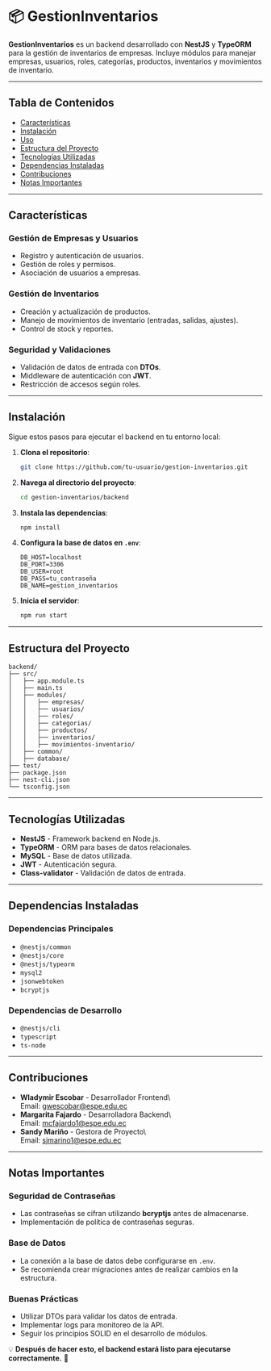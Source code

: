 # 📦 GestionInventarios

**GestionInventarios** es un backend desarrollado con **NestJS** y **TypeORM** para la gestión de inventarios de empresas. Incluye módulos para manejar empresas, usuarios, roles, categorías, productos, inventarios y movimientos de inventario.

---

## Tabla de Contenidos

- [Características](#características)
- [Instalación](#instalación)
- [Uso](#uso)
- [Estructura del Proyecto](#estructura-del-proyecto)
- [Tecnologías Utilizadas](#tecnologías-utilizadas)
- [Dependencias Instaladas](#dependencias-instaladas)
- [Contribuciones](#contribuciones)
- [Notas Importantes](#notas-importantes)

---

## Características

### Gestión de Empresas y Usuarios
- Registro y autenticación de usuarios.
- Gestión de roles y permisos.
- Asociación de usuarios a empresas.

### Gestión de Inventarios
- Creación y actualización de productos.
- Manejo de movimientos de inventario (entradas, salidas, ajustes).
- Control de stock y reportes.

### Seguridad y Validaciones
- Validación de datos de entrada con **DTOs**.
- Middleware de autenticación con **JWT**.
- Restricción de accesos según roles.

---

## Instalación

Sigue estos pasos para ejecutar el backend en tu entorno local:

1. **Clona el repositorio**:
   ```sh
   git clone https://github.com/tu-usuario/gestion-inventarios.git
   ```

2. **Navega al directorio del proyecto**:
   ```sh
   cd gestion-inventarios/backend
   ```

3. **Instala las dependencias**:
   ```sh
   npm install
   ```

4. **Configura la base de datos en `.env`**:
   ```env
   DB_HOST=localhost
   DB_PORT=3306
   DB_USER=root
   DB_PASS=tu_contraseña
   DB_NAME=gestion_inventarios
   ```

5. **Inicia el servidor**:
   ```sh
   npm run start
   ```

---

## Estructura del Proyecto

```plaintext
backend/
├── src/
│   ├── app.module.ts
│   ├── main.ts
│   ├── modules/
│   │   ├── empresas/
│   │   ├── usuarios/
│   │   ├── roles/
│   │   ├── categorias/
│   │   ├── productos/
│   │   ├── inventarios/
│   │   ├── movimientos-inventario/
│   ├── common/
│   ├── database/
├── test/
├── package.json
├── nest-cli.json
└── tsconfig.json
```

---

## Tecnologías Utilizadas

- **NestJS** - Framework backend en Node.js.
- **TypeORM** - ORM para bases de datos relacionales.
- **MySQL** - Base de datos utilizada.
- **JWT** - Autenticación segura.
- **Class-validator** - Validación de datos de entrada.

---

## Dependencias Instaladas

### Dependencias Principales

- `@nestjs/common`
- `@nestjs/core`
- `@nestjs/typeorm`
- `mysql2`
- `jsonwebtoken`
- `bcryptjs`

### Dependencias de Desarrollo

- `@nestjs/cli`
- `typescript`
- `ts-node`

---

## Contribuciones

- **Wladymir Escobar** - Desarrollador Frontend\  
  Email: [gwescobar@espe.edu.ec](mailto:gwescobar@espe.edu.ec)
- **Margarita Fajardo** - Desarrolladora Backend\  
  Email: [mcfajardo1@espe.edu.ec](mailto:mcfajardo1@espe.edu.ec)
- **Sandy Mariño** - Gestora de Proyecto\  
  Email: [sjmarino1@espe.edu.ec](mailto:sjmarino1@espe.edu.ec)

---

## Notas Importantes

### Seguridad de Contraseñas
- Las contraseñas se cifran utilizando **bcryptjs** antes de almacenarse.
- Implementación de política de contraseñas seguras.

### Base de Datos
- La conexión a la base de datos debe configurarse en `.env`.
- Se recomienda crear migraciones antes de realizar cambios en la estructura.

### Buenas Prácticas
- Utilizar DTOs para validar los datos de entrada.
- Implementar logs para monitoreo de la API.
- Seguir los principios SOLID en el desarrollo de módulos.

💡 **Después de hacer esto, el backend estará listo para ejecutarse correctamente.** 🚀

